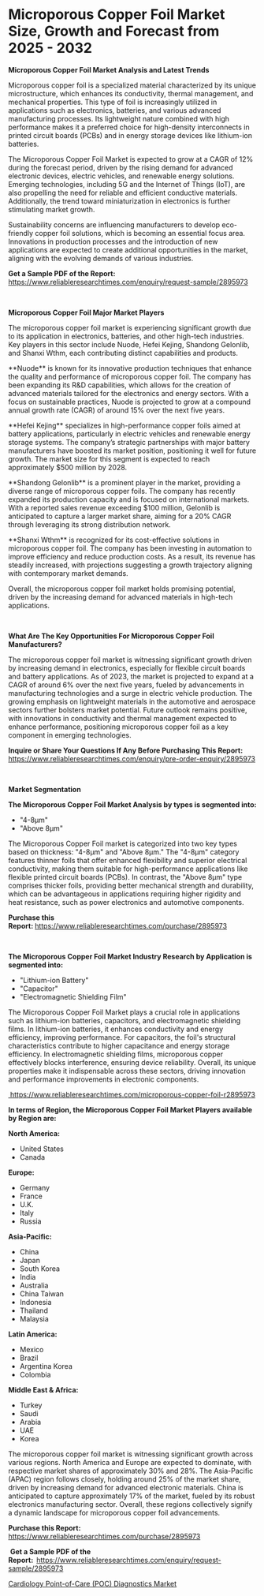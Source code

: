 <p><h1>Microporous Copper Foil Market Size, Growth and Forecast from 2025 - 2032</h1></p><p><strong>Microporous Copper Foil Market Analysis and Latest Trends</strong></p>
<p><p>Microporous copper foil is a specialized material characterized by its unique microstructure, which enhances its conductivity, thermal management, and mechanical properties. This type of foil is increasingly utilized in applications such as electronics, batteries, and various advanced manufacturing processes. Its lightweight nature combined with high performance makes it a preferred choice for high-density interconnects in printed circuit boards (PCBs) and in energy storage devices like lithium-ion batteries.</p><p>The Microporous Copper Foil Market is expected to grow at a CAGR of 12% during the forecast period, driven by the rising demand for advanced electronic devices, electric vehicles, and renewable energy solutions. Emerging technologies, including 5G and the Internet of Things (IoT), are also propelling the need for reliable and efficient conductive materials. Additionally, the trend toward miniaturization in electronics is further stimulating market growth.</p><p>Sustainability concerns are influencing manufacturers to develop eco-friendly copper foil solutions, which is becoming an essential focus area. Innovations in production processes and the introduction of new applications are expected to create additional opportunities in the market, aligning with the evolving demands of various industries.</p></p>
<p><strong>Get a Sample PDF of the Report:&nbsp;</strong> <a href="https://www.reliableresearchtimes.com/enquiry/request-sample/2895973?utm_campaign=2222&utm_medium=2&utm_source=Github&utm_content=ia&utm_term=15032025&utm_id=microporous-copper-foil">https://www.reliableresearchtimes.com/enquiry/request-sample/2895973</a></p>
<p>&nbsp;</p>
<p><strong>Microporous Copper Foil Major Market Players</strong></p>
<p><p>The microporous copper foil market is experiencing significant growth due to its application in electronics, batteries, and other high-tech industries. Key players in this sector include Nuode, Hefei Kejing, Shandong Gelonlib, and Shanxi Wthm, each contributing distinct capabilities and products.</p><p>**Nuode** is known for its innovative production techniques that enhance the quality and performance of microporous copper foil. The company has been expanding its R&D capabilities, which allows for the creation of advanced materials tailored for the electronics and energy sectors. With a focus on sustainable practices, Nuode is projected to grow at a compound annual growth rate (CAGR) of around 15% over the next five years.</p><p>**Hefei Kejing** specializes in high-performance copper foils aimed at battery applications, particularly in electric vehicles and renewable energy storage systems. The company’s strategic partnerships with major battery manufacturers have boosted its market position, positioning it well for future growth. The market size for this segment is expected to reach approximately $500 million by 2028.</p><p>**Shandong Gelonlib** is a prominent player in the market, providing a diverse range of microporous copper foils. The company has recently expanded its production capacity and is focused on international markets. With a reported sales revenue exceeding $100 million, Gelonlib is anticipated to capture a larger market share, aiming for a 20% CAGR through leveraging its strong distribution network.</p><p>**Shanxi Wthm** is recognized for its cost-effective solutions in microporous copper foil. The company has been investing in automation to improve efficiency and reduce production costs. As a result, its revenue has steadily increased, with projections suggesting a growth trajectory aligning with contemporary market demands.</p><p>Overall, the microporous copper foil market holds promising potential, driven by the increasing demand for advanced materials in high-tech applications.</p></p>
<p>&nbsp;</p>
<p><strong>What Are The Key Opportunities For Microporous Copper Foil Manufacturers?</strong></p>
<p><p>The microporous copper foil market is witnessing significant growth driven by increasing demand in electronics, especially for flexible circuit boards and battery applications. As of 2023, the market is projected to expand at a CAGR of around 6% over the next five years, fueled by advancements in manufacturing technologies and a surge in electric vehicle production. The growing emphasis on lightweight materials in the automotive and aerospace sectors further bolsters market potential. Future outlook remains positive, with innovations in conductivity and thermal management expected to enhance performance, positioning microporous copper foil as a key component in emerging technologies.</p></p>
<p><strong>Inquire or Share Your Questions If Any Before Purchasing This Report:</strong> <a href="https://www.reliableresearchtimes.com/enquiry/pre-order-enquiry/2895973?utm_campaign=2222&utm_medium=2&utm_source=Github&utm_content=ia&utm_term=15032025&utm_id=microporous-copper-foil">https://www.reliableresearchtimes.com/enquiry/pre-order-enquiry/2895973</a></p>
<p>&nbsp;</p>
<p><strong>Market Segmentation</strong></p>
<p><strong>The Microporous Copper Foil Market Analysis by types is segmented into:</strong></p>
<p><ul><li>"4-8μm"</li><li>"Above 8μm"</li></ul></p>
<p><p>The Microporous Copper Foil market is categorized into two key types based on thickness: "4-8μm" and "Above 8μm." The "4-8μm" category features thinner foils that offer enhanced flexibility and superior electrical conductivity, making them suitable for high-performance applications like flexible printed circuit boards (PCBs). In contrast, the "Above 8μm" type comprises thicker foils, providing better mechanical strength and durability, which can be advantageous in applications requiring higher rigidity and heat resistance, such as power electronics and automotive components.</p></p>
<p><strong>Purchase this Report:&nbsp;</strong><a href="https://www.reliableresearchtimes.com/purchase/2895973?utm_campaign=2222&utm_medium=2&utm_source=Github&utm_content=ia&utm_term=15032025&utm_id=microporous-copper-foil">https://www.reliableresearchtimes.com/purchase/2895973</a></p>
<p>&nbsp;</p>
<p><strong>The Microporous Copper Foil Market Industry Research by Application is segmented into:</strong></p>
<p><ul><li>"Lithium-ion Battery"</li><li>"Capacitor"</li><li>"Electromagnetic Shielding Film"</li></ul></p>
<p><p>The Microporous Copper Foil Market plays a crucial role in applications such as lithium-ion batteries, capacitors, and electromagnetic shielding films. In lithium-ion batteries, it enhances conductivity and energy efficiency, improving performance. For capacitors, the foil's structural characteristics contribute to higher capacitance and energy storage efficiency. In electromagnetic shielding films, microporous copper effectively blocks interference, ensuring device reliability. Overall, its unique properties make it indispensable across these sectors, driving innovation and performance improvements in electronic components.</p></p>
<p><a href="https://www.reliableresearchtimes.com/microporous-copper-foil-r2895973?utm_campaign=2222&utm_medium=2&utm_source=Github&utm_content=ia&utm_term=15032025&utm_id=microporous-copper-foil">&nbsp;https://www.reliableresearchtimes.com/microporous-copper-foil-r2895973</a></p>
<p><strong>In terms of Region, the Microporous Copper Foil Market Players available by Region are:</strong></p>
<p>
    <p> <strong> North America: </strong>
        <ul>
            <li>United States</li>
            <li>Canada</li>
        </ul>
        </p> 
    <p> <strong> Europe: </strong>
        <ul>
            <li>Germany</li>
            <li>France</li>
            <li>U.K.</li>
            <li>Italy</li>
            <li>Russia</li>
        </ul>
        </p> 
    <p> <strong> Asia-Pacific: </strong>
        <ul>
            <li>China</li>
            <li>Japan</li>
            <li>South Korea</li>
            <li>India</li>
            <li>Australia</li>
            <li>China Taiwan</li>
            <li>Indonesia</li>
            <li>Thailand</li>
            <li>Malaysia</li>
        </ul>
        </p> 
    <p> <strong> Latin America: </strong>
        <ul>
            <li>Mexico</li>
            <li>Brazil</li>
            <li>Argentina Korea</li>
            <li>Colombia</li>
        </ul>
        </p> 
    <p> <strong> Middle East & Africa: </strong>
        <ul>
            <li>Turkey</li>
            <li>Saudi</li>
            <li>Arabia</li>
            <li>UAE</li>
            <li>Korea</li>
        </ul>
    </p>
    </p>
<p><p>The microporous copper foil market is witnessing significant growth across various regions. North America and Europe are expected to dominate, with respective market shares of approximately 30% and 28%. The Asia-Pacific (APAC) region follows closely, holding around 25% of the market share, driven by increasing demand for advanced electronic materials. China is anticipated to capture approximately 17% of the market, fueled by its robust electronics manufacturing sector. Overall, these regions collectively signify a dynamic landscape for microporous copper foil advancements.</p></p>
<p><strong>Purchase this Report: </strong><a href="https://www.reliableresearchtimes.com/purchase/2895973?utm_campaign=2222&utm_medium=2&utm_source=Github&utm_content=ia&utm_term=15032025&utm_id=microporous-copper-foil">https://www.reliableresearchtimes.com/purchase/2895973</a></p>
<p>&nbsp;<strong>Get a Sample PDF of the Report:&nbsp;&nbsp;</strong><a href="https://www.reliableresearchtimes.com/enquiry/request-sample/2895973?utm_campaign=2222&utm_medium=2&utm_source=Github&utm_content=ia&utm_term=15032025&utm_id=microporous-copper-foil">https://www.reliableresearchtimes.com/enquiry/request-sample/2895973</a></p>
<p><strong></strong></p>
<p><p><a href="https://github.com/LilianFaulkner65/Market-Research-Report-List-2/blob/main/cardiology-point-of-care-poc-diagnostics-market.md?utm_campaign=2222&utm_medium=2&utm_source=Github&utm_content=ia&utm_term=15032025&utm_id=microporous-copper-foil">Cardiology Point-of-Care (POC) Diagnostics Market</a></p></p>